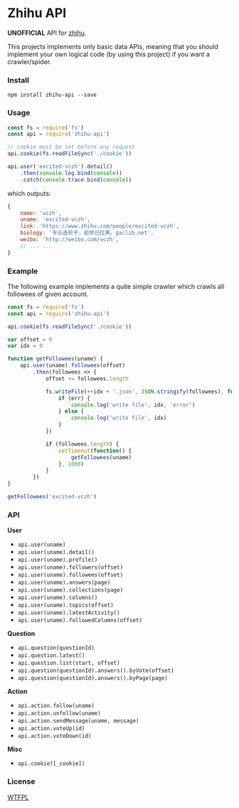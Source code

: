 # Zhihu API

**UNOFFICIAL** API for [zhihu](https://www.zhihu.com).

This projects implements only basic data APIs, meaning that you should implement your own logical code (by using this project) if you want a crawler/spider.

### Install

```
npm install zhihu-api --save
```

### Usage

```javascript
const fs = require('fs')
const api = require('zhihu-api')

// cookie must be set before any request
api.cookie(fs.readFileSync('./cookie'))

api.user('excited-vczh').detail()
    .then(console.log.bind(console))
    .catch(console.trace.bind(console))
```

which outputs:

```javascript
{
    name: 'vczh',
    uname: 'excited-vczh',
    link: 'https://www.zhihu.com/people/excited-vczh',
    biology: '专业造轮子，前排已拉黑。gaclib.net',
    weibo: 'http://weibo.com/vczh',
    // ... ...
}
```

### Example

The following example implements a quite simple crawler which crawls all followees of given account.

```javascript
const fs = require('fs')
const api = require('zhihu-api')

api.cookie(fs.readFileSync('./cookie'))

var offset = 0
var idx = 0

function getFollowees(uname) {
    api.user(uname).followees(offset)
        .then(followees => {
            offset += followees.length

            fs.writeFile(++idx + '.json', JSON.stringify(followees), function(err) {
                if (err) {
                    console.log('write file', idx, 'error')
                } else {
                    console.log('write file', idx)
                }
            })

            if (followees.length) {
                setTimeout(function() {
                    getFollowees(uname)
                }, 1000)
            }
        })
}

getFollowees('excited-vczh')
```

### API

**User**

- `api.user(uname)`
- `api.user(uname).detail()`
- `api.user(uname).profile()`
- `api.user(uname).followers(offset)`
- `api.user(uname).followees(offset)`
- `api.user(uname).answers(page)`
- `api.user(uname).collections(page)`
- `api.user(uname).columns()`
- `api.user(uname).topics(offset)`
- `api.user(uname).latestActivity()`
- `api.user(uname).followedColumns(offset)`

**Question**

- `api.question(questionId)`
- `api.question.latest()`
- `api.question.list(start, offset)`
- `api.question(questionId).answers().byVote(offset)`
- `api.question(questionId).answers().byPage(page)`

**Action**

- `api.action.follow(uname)`
- `api.action.unfollow(uname)`
- `api.action.sendMessage(uname, message)`
- `api.action.voteUp(id)`
- `api.action.voteDown(id)`

**Misc**

- `api.cookie([_cookie])`

### License

[WTFPL](http://www.wtfpl.net/)
